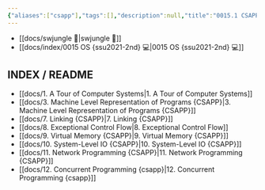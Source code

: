 ```yaml
---
{"aliases":["csapp"],"tags":[],"description":null,"title":"0015.1 CSAPP Third Edition Bryant, Randal E. O'Hallaron, David. 💻","created":"2023-08-25T16:47:45","updated":"2024-11-22T22:38:07","dg-publish":true,"permalink":"/docs/index/0015.1 CSAPP Third Edition Bryant, Randal E. O'Hallaron, David. 💻/","dgPassFrontmatter":true}
---
```


- [[docs/swjungle 🤖\|swjungle 🤖]]
- [[docs/index/0015 OS {ssu2021-2nd} 💻\|0015 OS {ssu2021-2nd} 💻]]

## INDEX / README

- [[docs/1. A Tour of Computer Systems\|1. A Tour of Computer Systems]]
- [[docs/3. Machine Level Representation of Programs {CSAPP}\|3. Machine Level Representation of Programs {CSAPP}]]
- [[docs/7. Linking {CSAPP}\|7. Linking {CSAPP}]]
- [[docs/8. Exceptional Control Flow\|8. Exceptional Control Flow]]
- [[docs/9. Virtual Memory {CSAPP}\|9. Virtual Memory {CSAPP}]]
- [[docs/10. System-Level IO {CSAPP}\|10. System-Level IO {CSAPP}]]
- [[docs/11. Network Programming {CSAPP}\|11. Network Programming {CSAPP}]]
- [[docs/12. Concurrent Programming {csapp}\|12. Concurrent Programming {csapp}]]
